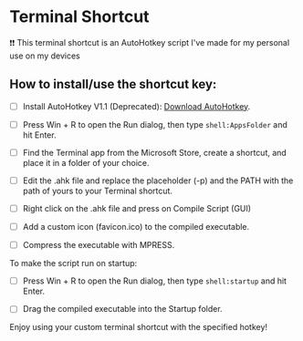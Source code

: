
# Terminal Shortcut

❗❗ This terminal shortcut is an AutoHotkey script I've made for my personal use on my devices

## How to install/use the shortcut key:

- [ ] Install AutoHotkey V1.1 (Deprecated): [Download AutoHotkey](https://autohotkey.com).

- [ ] Press Win + R to open the Run dialog, then type `shell:AppsFolder` and hit Enter.

- [ ] Find the Terminal app from the Microsoft Store, create a shortcut, and place it in a folder of your choice.

- [ ] Edit the .ahk file and replace the placeholder (-p) and the PATH with the path of yours to your Terminal shortcut.

- [ ] Right click on the .ahk file and press on Compile Script (GUI)

- [ ] Add a custom icon (favicon.ico) to the compiled executable.

- [ ] Compress the executable with MPRESS.

To make the script run on startup:

- [ ] Press Win + R to open the Run dialog, then type `shell:startup` and hit Enter.

- [ ] Drag the compiled executable into the Startup folder.

Enjoy using your custom terminal shortcut with the specified hotkey!
